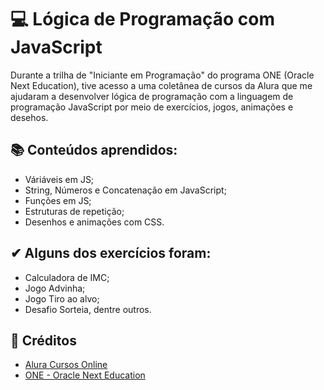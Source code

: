 # 💻 Lógica de Programação com JavaScript
Durante a trilha de "Iniciante em Programação" do programa ONE (Oracle Next Education), tive acesso a uma coletânea de cursos da Alura que me ajudaram a desenvolver lógica de programação com a linguagem de programação JavaScript por meio de exercícios, jogos, animações e desehos.

## 📚 Conteúdos aprendidos:
- Váriáveis em JS;
- String, Números e Concatenação em JavaScript;
- Funções em JS;
- Estruturas de repetição;
- Desenhos e animações com CSS.

## ✔ Alguns dos exercícios foram:
- Calculadora de IMC;
- Jogo Advinha;
- Jogo Tiro ao alvo;
- Desafio Sorteia, dentre outros.


## 🔗 Créditos
- [Alura Cursos Online](https://www.alura.com.br/)
- [ONE - Oracle Next Education](https://www.oracle.com/br/education/oracle-next-education/)
